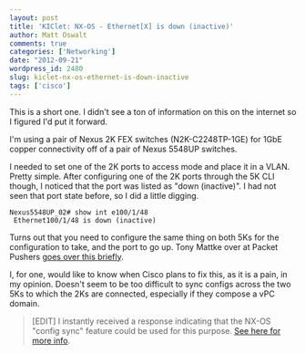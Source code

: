 ```yaml
---
layout: post
title: 'KIClet: NX-OS - Ethernet[X] is down (inactive)'
author: Matt Oswalt
comments: true
categories: ['Networking']
date: "2012-09-21"
wordpress_id: 2480
slug: kiclet-nx-os-ethernet-is-down-inactive
tags: ['cisco']
---
```



This is a short one. I didn't see a ton of information on this on the internet so I figured I'd put it forward.

I'm using a pair of Nexus 2K FEX switches (N2K-C2248TP-1GE) for 1GbE copper connectivity off of a pair of Nexus 5548UP switches.

I needed to set one of the 2K ports to access mode and place it in a VLAN. Pretty simple. After configuring one of the 2K ports through the 5K CLI though, I noticed that the port was listed as "down (inactive)". I had not seen that port state before, so I did a little digging.

    Nexus5548UP_02# show int e100/1/48
     Ethernet100/1/48 is down (inactive)

Turns out that you need to configure the same thing on both 5Ks for the configuration to take, and the port to go up. Tony Mattke over at Packet Pushers [goes over this briefly](http://packetpushers.net/cisco-nexus-2000-a-lovehate-relationship/).

I, for one, would like to know when Cisco plans to fix this, as it is a pain, in my opinion. Doesn't seem to be too difficult to sync configs across the two 5Ks to which the 2Ks are connected, especially if they compose a vPC domain.

> [EDIT] I instantly received a response indicating that the NX-OS "config sync" feature could be used for this purpose. [See here for more info](http://www.cisco.com/en/US/docs/switches/datacenter/nexus5000/sw/operations/n5k_config_sync_ops.html#wp998883).
